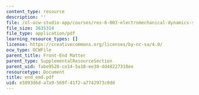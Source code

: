 ```yaml
---
content_type: resource
description: ''
file: /ol-ocw-studio-app/courses/res-6-003-electromechanical-dynamics-spring-2009/e5093d6da7a9569f41f2a7742973c0dd_end_emd.pdf
file_size: 3635314
file_type: application/pdf
learning_resource_types: []
license: https://creativecommons.org/licenses/by-nc-sa/4.0/
ocw_type: OCWFile
parent_title: Front-End Matter
parent_type: SupplementalResourceSection
parent_uid: fabe9528-ce14-5a10-ee30-dd48227318ee
resourcetype: Document
title: end_emd.pdf
uid: e5093d6d-a7a9-569f-41f2-a7742973c0dd
---
```

